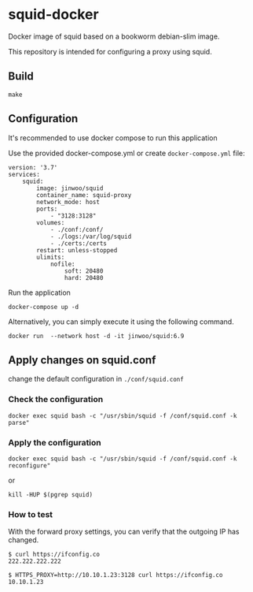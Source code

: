 # squid-docker

Docker image of squid based on a bookworm debian-slim image.

This repository is intended for configuring a proxy using squid.

## Build 

```
make 
```

## Configuration

It's recommended to use docker compose to run this application

Use the provided docker-compose.yml or create `docker-compose.yml` file:
```
version: '3.7'
services:
    squid:
        image: jinwoo/squid
        container_name: squid-proxy
        network_mode: host
        ports:
            - "3128:3128"  
        volumes:
            - ./conf:/conf/
            - ./logs:/var/log/squid
            - ./certs:/certs
        restart: unless-stopped
        ulimits:
            nofile:
                soft: 20480
                hard: 20480
```

Run the application
```
docker-compose up -d
```

Alternatively, you can simply execute it using the following command. 

```
docker run  --network host -d -it jinwoo/squid:6.9
```

## Apply changes on squid.conf

change the default configuration in `./conf/squid.conf`

### Check the configuration
```
docker exec squid bash -c "/usr/sbin/squid -f /conf/squid.conf -k parse"
```
### Apply the configuration
```
docker exec squid bash -c "/usr/sbin/squid -f /conf/squid.conf -k reconfigure"
```

or 

```
kill -HUP $(pgrep squid)
```

### How to test

With the forward proxy settings, you can verify that the outgoing IP has changed.


```
$ curl https://ifconfig.co
222.222.222.222

$ HTTPS_PROXY=http://10.10.1.23:3128 curl https://ifconfig.co
10.10.1.23
```
